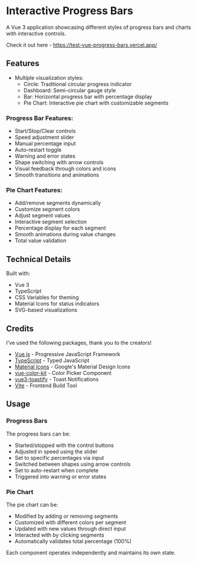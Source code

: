 # Interactive Progress Bars

A Vue 3 application showcasing different styles of progress bars and charts with interactive controls.

Check it out here - https://test-vue-progress-bars.vercel.app/

## Features

- Multiple visualization styles:
  - Circle: Traditional circular progress indicator
  - Dashboard: Semi-circular gauge style
  - Bar: Horizontal progress bar with percentage display
  - Pie Chart: Interactive pie chart with customizable segments

### Progress Bar Features:
- Start/Stop/Clear controls
- Speed adjustment slider
- Manual percentage input
- Auto-restart toggle
- Warning and error states
- Shape switching with arrow controls
- Visual feedback through colors and icons
- Smooth transitions and animations

### Pie Chart Features:
- Add/remove segments dynamically
- Customize segment colors
- Adjust segment values
- Interactive segment selection
- Percentage display for each segment
- Smooth animations during value changes
- Total value validation

## Technical Details

Built with:
- Vue 3
- TypeScript
- CSS Variables for theming
- Material Icons for status indicators
- SVG-based visualizations

## Credits

I've used the following packages, thank you to the creators!

- [Vue.js](https://vuejs.org/) - Progressive JavaScript Framework
- [TypeScript](https://www.typescriptlang.org/) - Typed JavaScript
- [Material Icons](https://fonts.google.com/icons) - Google's Material Design Icons
- [vue-color-kit](https://vue-color-kit.vercel.app/) - Color Picker Component
- [vue3-toastify](https://vue3-toastify.js-bridge.com/) - Toast Notifications
- [Vite](https://vitejs.dev/) - Frontend Build Tool

## Usage

### Progress Bars
The progress bars can be:
- Started/stopped with the control buttons
- Adjusted in speed using the slider
- Set to specific percentages via input
- Switched between shapes using arrow controls
- Set to auto-restart when complete
- Triggered into warning or error states

### Pie Chart
The pie chart can be:
- Modified by adding or removing segments
- Customized with different colors per segment
- Updated with new values through direct input
- Interacted with by clicking segments
- Automatically validates total percentage (100%)

Each component operates independently and maintains its own state.
